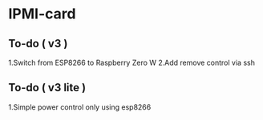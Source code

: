 # IPMI-card
## To-do ( v3 )
1.Switch from ESP8266 to Raspberry Zero W
2.Add remove control via ssh

## To-do ( v3 lite )
1.Simple power control only using esp8266

